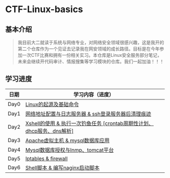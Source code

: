 # CTF-Linux-basics
## 基本介绍
> 我目前大二就读于系统与网络专业，对网络安全领域很感兴趣，这是我开的第二个仓库作为一个见证去记录我在网安领域的成长路径。目标是在今年参加一次CTF比赛和拥有一份相关实习。本仓库是Linux安全服务部分笔记，未来会继续开代码审计、情报搜集等学习模块的仓库。我们一起加油！！！
## 学习进度
| 日期       | 学习内容（进度）                                                                            |
| ---------- | ------------------------------------------------------------------------------- |
| Day0       | [Linux的起源及基础命令](https://github.com/AlphaXiao/CTF-Linux-basics/blob/main/Days/DAY0.md)                            |
| Day1       | [网络地址配置与日志服务器 & ssh登录服务器后清理痕迹](https://github.com/AlphaXiao/CTF-Linux-basics/blob/main/Days/DAY1.md)                            |
| Day2       | [Xshell的使用 & 执行一次钓鱼任务 [crontab周期性计划、dhcp服务、dns解析]](https://github.com/AlphaXiao/CTF-Linux-basics/blob/main/Days/DAY2.md)                            |
| Day3       | [Apache虚拟主机 & mysql数据库应用]()                            |
| Day4       | [Mysql数据库授权与lnmp、tomcat平台]()                            |
| Day5       | [Iptables & firewall]()                            |
| Day6       | [Shell脚本 & 编写naginx启动脚本]()                            |
